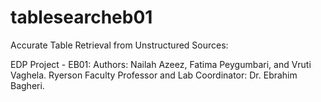 # tablesearcheb01

Accurate Table Retrieval from Unstructured Sources:

EDP Project - EB01:
Authors: Nailah Azeez, Fatima Peygumbari, and Vruti Vaghela.
Ryerson Faculty Professor and Lab Coordinator: Dr. Ebrahim Bagheri.
